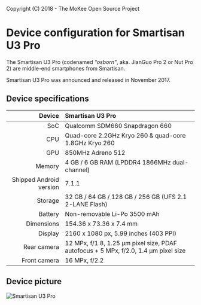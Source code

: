 Copyright (C) 2018 - The MoKee Open Source Project

Device configuration for Smartisan U3 Pro
==============

The Smartisan U3 Pro (codenamed _"osborn"_, aka. JianGuo Pro 2 or Nut Pro 2) are middle-end smartphones from Smartisan.

Smartisan U3 Pro was announced and released in November 2017.

## Device specifications

| Device       | Smartisan U3 Pro                                |
| -----------: | :---------------------------------------------- |
| SoC          | Qualcomm SDM660 Snapdragon 660                  |
| CPU          | Quad-core 2.2GHz Kryo 260 & quad-core 1.8GHz Kryo 260 |
| GPU          | 850MHz Adreno 512                               |
| Memory       | 4 GB / 6 GB RAM (LPDDR4 1866MHz dual-channel)   |
| Shipped Android version | 7.1.1                                |
| Storage      | 32 GB / 64 GB / 128 GB / 256 GB (UFS 2.1 2-LANE Flash) |
| Battery      | Non-removable Li-Po 3500 mAh                    |
| Dimensions   | 154.36 x 73.36 x 7.4 mm                         |
| Display      | 2160 x 1080 px, 5.99 inches (403 PPI)           |
| Rear camera  | 12 MPx, f/1.8, 1.25 μm pixel size, PDAF autofocus + 5 MPx, f/2.0, 1.4 μm pixel size |
| Front camera | 16 MPx, f/2.2                                   |

## Device picture

![Smartisan U3 Pro](https://resource.smartisan.com/resource/c71ce2297b362f415f1e74d56d867aed.png "Smartisan U3 Pro in black")
